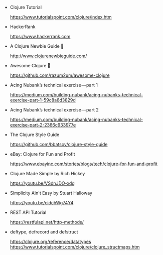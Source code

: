 - Clojure Tutorial
  
  https://www.tutorialspoint.com/clojure/index.htm

- HackerRank

  https://www.hackerrank.com

- A Clojure Newbie Guide :purple_heart:

  http://www.clojurenewbieguide.com/

- Awesome Clojure :purple_heart:

  https://github.com/razum2um/awesome-clojure

- Acing Nubank’s technical exercise — part 1

  https://medium.com/building-nubank/acing-nubanks-technical-exercise-part-1-59c8a6d3829d

- Acing Nubank’s technical exercise — part 2

  https://medium.com/building-nubank/acing-nubanks-technical-exercise-part-2-2366c933977e

- The Clojure Style Guide

  https://github.com/bbatsov/clojure-style-guide

- eBay: Clojure for Fun and Profit

  https://www.ebayinc.com/stories/blogs/tech/clojure-for-fun-and-profit

- Clojure Made Simple by Rich Hickey
  
  https://youtu.be/VSdnJDO-xdg

- Simplicity Ain't Easy by Stuart Halloway

  https://youtu.be/cidchWg74Y4

- REST API Tutorial

  https://restfulapi.net/http-methods/

- deftype, defrecord and defstruct

  https://clojure.org/reference/datatypes
  https://www.tutorialspoint.com/clojure/clojure_structmaps.htm
